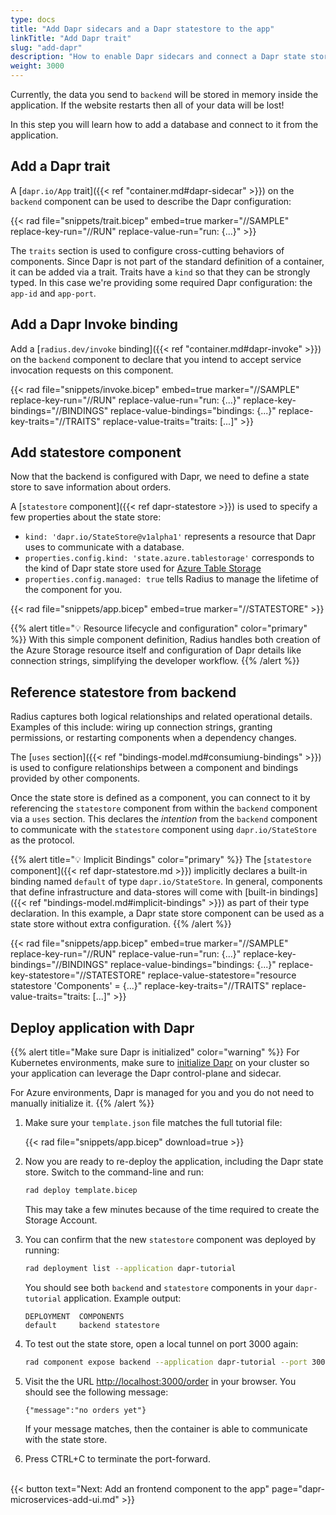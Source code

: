 ```yaml
---
type: docs
title: "Add Dapr sidecars and a Dapr statestore to the app"
linkTitle: "Add Dapr trait"
slug: "add-dapr"
description: "How to enable Dapr sidecars and connect a Dapr state store to the tutorial application"
weight: 3000
---
```


Currently, the data you send to `backend` will be stored in memory inside the application. If the website restarts then all of your data will be lost!

In this step you will learn how to add a database and connect to it from the application.

## Add a Dapr trait

A [`dapr.io/App` trait]({{< ref "container.md#dapr-sidecar" >}}) on the `backend` component can be used to describe the Dapr configuration:

{{< rad file="snippets/trait.bicep" embed=true marker="//SAMPLE" replace-key-run="//RUN" replace-value-run="run: {...}" >}}

The `traits` section is used to configure cross-cutting behaviors of components. Since Dapr is not part of the standard definition of a container, it can be added via a trait. Traits have a `kind` so that they can be strongly typed. In this case we're providing some required Dapr configuration: the `app-id` and `app-port`.

## Add a Dapr Invoke binding

Add a [`radius.dev/invoke` binding]({{< ref "container.md#dapr-invoke" >}}) on the `backend` component to declare that you intend to accept service invocation requests on this component.

{{< rad file="snippets/invoke.bicep" embed=true marker="//SAMPLE" replace-key-run="//RUN" replace-value-run="run: {...}" replace-key-bindings="//BINDINGS" replace-value-bindings="bindings: {...}" replace-key-traits="//TRAITS" replace-value-traits="traits: [...]" >}}

## Add statestore component

Now that the backend is configured with Dapr, we need to define a state store to save information about orders.

A [`statestore` component]({{< ref dapr-statestore >}}) is used to specify a few properties about the state store:

- `kind: 'dapr.io/StateStore@v1alpha1'` represents a resource that Dapr uses to communicate with a database.
- `properties.config.kind: 'state.azure.tablestorage'` corresponds to the kind of Dapr state store used for [Azure Table Storage](https://docs.dapr.io/operations/components/setup-state-store/supported-state-stores/setup-azure-tablestorage/)
- `properties.config.managed: true` tells Radius to manage the lifetime of the component for you. 

{{< rad file="snippets/app.bicep" embed=true marker="//STATESTORE" >}}

{{% alert title="💡 Resource lifecycle and configuration" color="primary" %}}
With this simple component definition, Radius handles both creation of the Azure Storage resource itself and configuration of Dapr details like connection strings, simplifying the developer workflow.
{{% /alert %}}

## Reference statestore from backend

Radius captures both logical relationships and related operational details. Examples of this include: wiring up connection strings, granting permissions, or restarting components when a dependency changes.

The [`uses` section]({{< ref "bindings-model.md#consumiung-bindings" >}}) is used to configure relationships between a component and bindings provided by other components.

Once the state store is defined as a component, you can connect to it by referencing the `statestore` component from within the `backend` component via a `uses` section. This declares the *intention* from the `backend` component to communicate with the `statestore` component using `dapr.io/StateStore` as the protocol.

{{% alert title="💡 Implicit Bindings" color="primary" %}}
The [`statestore` component]({{< ref dapr-statestore.md >}}) implicitly declares a built-in binding named `default` of type `dapr.io/StateStore`. In general, components that define infrastructure and data-stores will come with [built-in bindings]({{< ref "bindings-model.md#implicit-bindings" >}}) as part of their type declaration. In this example, a Dapr state store component can be used as a state store without extra configuration.
{{% /alert %}}

{{< rad file="snippets/app.bicep" embed=true marker="//SAMPLE" replace-key-run="//RUN" replace-value-run="run: {...}" replace-key-bindings="//BINDINGS" replace-value-bindings="bindings: {...}" replace-key-statestore="//STATESTORE" replace-value-statestore="resource statestore 'Components' = {...}" replace-key-traits="//TRAITS" replace-value-traits="traits: [...]" >}}

## Deploy application with Dapr

{{% alert title="Make sure Dapr is initialized" color="warning" %}}
For Kubernetes environments, make sure to [initialize Dapr](https://docs.dapr.io/operations/hosting/kubernetes/kubernetes-deploy/) on your cluster so your application can leverage the Dapr control-plane and sidecar.

For Azure environments, Dapr is managed for you and you do not need to manually initialize it.
{{% /alert %}}

1. Make sure your `template.json` file matches the full tutorial file:

   {{< rad file="snippets/app.bicep" download=true >}}

1. Now you are ready to re-deploy the application, including the Dapr state store. Switch to the command-line and run:

   ```sh
   rad deploy template.bicep
   ```

   This may take a few minutes because of the time required to create the Storage Account.

1. You can confirm that the new `statestore` component was deployed by running:

   ```sh
   rad deployment list --application dapr-tutorial
   ```

   You should see both `backend` and `statestore` components in your `dapr-tutorial` application. Example output:

   ```
   DEPLOYMENT  COMPONENTS
   default     backend statestore
   ```

1. To test out the state store, open a local tunnel on port 3000 again:

   ```sh
   rad component expose backend --application dapr-tutorial --port 3000
   ```

1. Visit the the URL [http://localhost:3000/order](http://localhost:3000/order) in your browser. You should see the following message:

   ```
   {"message":"no orders yet"}
   ```

   If your message matches, then the container is able to communicate with the state store.

1. Press CTRL+C to terminate the port-forward.

<br>{{< button text="Next: Add an frontend component to the app" page="dapr-microservices-add-ui.md" >}}
